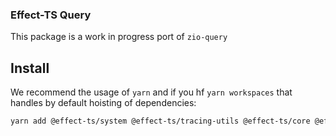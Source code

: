 ### Effect-TS Query

This package is a work in progress port of `zio-query`

## Install

We recommend the usage of `yarn` and if you hf `yarn workspaces` that handles by default hoisting of dependencies:

```sh
yarn add @effect-ts/system @effect-ts/tracing-utils @effect-ts/core @effect-ts/monocle @effect-ts/morphic @effect-ts/query fast-equals fast-check
```
